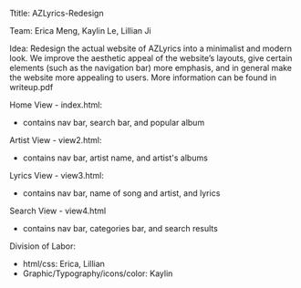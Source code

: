 Ttitle: AZLyrics-Redesign

Team: Erica Meng, Kaylin Le, Lillian Ji

Idea: Redesign the actual website of AZLyrics into a minimalist and modern look. We improve the aesthetic appeal of the
website’s layouts, give certain elements (such as the navigation bar) more emphasis, and in
general make the website more appealing to users. More information can be found in writeup.pdf


Home View - index.html:
- contains nav bar, search bar, and popular album 

Artist View - view2.html:
- contains nav bar, artist name, and artist's albums

Lyrics View - view3.html:
- contains nav bar, name of song and artist, and lyrics

Search View - view4.html
- contains nav bar, categories bar, and search results


Division of Labor:
- html/css: Erica, Lillian
- Graphic/Typography/icons/color: Kaylin
